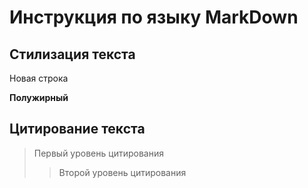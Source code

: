 # Инструкция по языку MarkDown

## Стилизация текста

Новая строка

**Полужирный**

## Цитирование текста
> Первый уровень цитирования
>> Второй уровень цитирования
